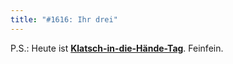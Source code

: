 ```yaml
---
title: "#1616: Ihr drei"
---
```


P.S.:
Heute ist <a href="http://www.fonflatter.de/kalender"><strong>Klatsch-in-die-Hände-Tag</strong></a>. Feinfein.
